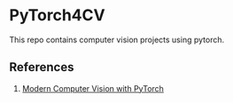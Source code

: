 # PyTorch4CV
This repo contains computer vision projects using pytorch.

## References 
1. [Modern Computer Vision with PyTorch](https://www.amazon.com/Modern-Computer-Vision-PyTorch-applications/dp/1839213477)
